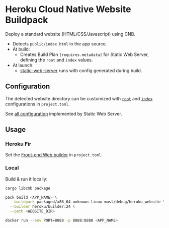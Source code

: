 # Heroku Cloud Native Website Buildpack

Deploy a standard website (HTML/CSS/Javascript) using CNB.

* Detects `public/index.html` in the app source.
* At build:
  * Creates Build Plan `[requires.metadata]` for Static Web Server, defining the `root` and `index` values.
* At launch:
  * [static-web-server](../../static-web-server/README.md) runs with config generated during build.

## Configuration

The detected website directory can be customized with [`root`](../../buildpacks/static-web-server/README.md#document-root) and [`index`](../../buildpacks/static-web-server/README.md#index-document) configurations in `project.toml`.

See [all configuration](../../buildpacks/static-web-server/README.md#configuration) implemented by Static Web Server.

## Usage

### Heroku Fir

Set the [Front-end Web builder](../../builder/README.md) in `project.toml`.

### Local

Build & run it locally:

```bash
cargo libcnb package

pack build <APP_NAME> \
  --buildpack packaged/x86_64-unknown-linux-musl/debug/heroku_website \
  --builder heroku/builder:24 \
  --path <WEBSITE_DIR>

docker run --env PORT=8888 -p 8888:8888 <APP_NAME>
```
